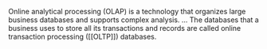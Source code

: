
Online analytical processing (OLAP) is a technology that organizes large business databases and supports complex analysis. ... The databases that a business uses to store all its transactions and records are called online transaction processing ([[OLTP]]) databases.
